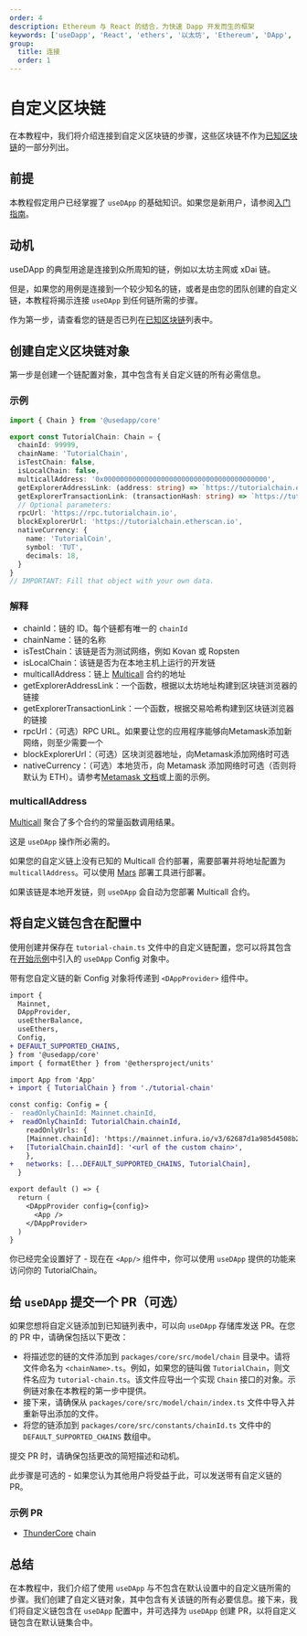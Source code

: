 ```yaml
---
order: 4
description: Ethereum 与 React 的结合，为快速 Dapp 开发而生的框架
keywords: ['useDapp', 'React', 'ethers', '以太坊', 'Ethereum', 'DApp', 'ganache']
group:
  title: 连接
  order: 1
---
```


# 自定义区块链

在本教程中，我们将介绍连接到自定义区块链的步骤，这些区块链不作为[已知区块链](https://adfoc.us/8114291)的一部分列出。

## 前提

本教程假定用户已经掌握了 `useDApp` 的基础知识。如果您是新用户，请参阅[入门指南](/getting-started)。

## 动机

useDApp 的典型用途是连接到众所周知的链，例如以太坊主网或 xDai 链。

但是，如果您的用例是连接到一个较少知名的链，或者是由您的团队创建的自定义链，本教程将揭示连接 `useDApp` 到任何链所需的步骤。

作为第一步，请查看您的链是否已列在[已知区块链]((https://adfoc.us/8114291))列表中。

## 创建自定义区块链对象

第一步是创建一个链配置对象，其中包含有关自定义链的所有必需信息。

### 示例

```ts | pure
import { Chain } from '@usedapp/core'

export const TutorialChain: Chain = {
  chainId: 99999,
  chainName: 'TutorialChain',
  isTestChain: false,
  isLocalChain: false,
  multicallAddress: '0x0000000000000000000000000000000000000000',
  getExplorerAddressLink: (address: string) => `https://tutorialchain.etherscan.io/address/${address}`,
  getExplorerTransactionLink: (transactionHash: string) => `https://tutorialchain.etherscan.io/tx/${transactionHash}`,
  // Optional parameters:
  rpcUrl: 'https://rpc.tutorialchain.io',
  blockExplorerUrl: 'https://tutorialchain.etherscan.io',
  nativeCurrency: {
    name: 'TutorialCoin',
    symbol: 'TUT',
    decimals: 18,
  }
}
// IMPORTANT: Fill that object with your own data.
```

### 解释

- chainId：链的 ID。每个链都有唯一的 `chainId`
- chainName：链的名称
- isTestChain：该链是否为测试网络，例如 Kovan 或 Ropsten
- isLocalChain：该链是否为在本地主机上运行的开发链
- multicallAddress：链上 [Multicall](https://adfoc.us/81142995306698) 合约的地址
- getExplorerAddressLink：一个函数，根据以太坊地址构建到区块链浏览器的链接
- getExplorerTransactionLink：一个函数，根据交易哈希构建到区块链浏览器的链接
- rpcUrl：（可选）RPC URL。如果要让您的应用程序能够向Metamask添加新网络，则至少需要一个
- blockExplorerUrl：（可选）区块浏览器地址，向Metamask添加网络时可选
- nativeCurrency：（可选）本地货币，向 Metamask 添加网络时可选（否则将默认为 ETH）。请参考[Metamask 文档](https://adfoc.us/81142995310604)或上面的示例。

### multicallAddress

[Multicall](https://adfoc.us/81142995306698) 聚合了多个合约的常量函数调用结果。

这是 `useDApp` 操作所必需的。

如果您的自定义链上没有已知的 Multicall 合约部署，需要部署并将地址配置为 `multicallAddress`。可以使用 [Mars](https://adfoc.us/81142995310706) 部署工具进行部署。

如果该链是本地开发链，则 `useDApp` 会自动为您部署 Multicall 合约。

## 将自定义链包含在配置中

使用创建并保存在 `tutorial-chain.ts` 文件中的自定义链配置，您可以将其包含在[开始示例](/getting-started#示例)中引入的 `useDApp` Config 对象中。

带有您自定义链的新 Config 对象将传递到 `<DAppProvider>` 组件中。

```diff
import {
  Mainnet,
  DAppProvider,
  useEtherBalance,
  useEthers,
  Config,
+ DEFAULT_SUPPORTED_CHAINS,
} from '@usedapp/core'
import { formatEther } from '@ethersproject/units'

import App from 'App'
+ import { TutorialChain } from './tutorial-chain'

const config: Config = {
-  readOnlyChainId: Mainnet.chainId,
+  readOnlyChainId: TutorialChain.chainId,
    readOnlyUrls: {
    [Mainnet.chainId]: 'https://mainnet.infura.io/v3/62687d1a985d4508b2b7a24827551934',
+   [TutorialChain.chainId]: '<url of the custom chain>',
    },
+   networks: [...DEFAULT_SUPPORTED_CHAINS, TutorialChain],
  }

export default () => {
  return (
    <DAppProvider config={config}>
      <App />
    </DAppProvider>
  )
}
```

你已经完全设置好了 - 现在在 `<App/>` 组件中，你可以使用 `useDApp` 提供的功能来访问你的 TutorialChain。

## 给 `useDApp` 提交一个 PR（可选）

如果您想将自定义链添加到已知链列表中，可以向 `useDApp` 存储库发送 PR。在您的 PR 中，请确保包括以下更改：

- 将描述您的链的文件添加到 `packages/core/src/model/chain` 目录中。请将文件命名为 `<chainName>.ts`。例如，如果您的链叫做 `TutorialChain`，则文件名应为 `tutorial-chain.ts`。该文件应导出一个实现 `Chain` 接口的对象。示例链对象在本教程的第一步中提供。
- 接下来，请确保从 `packages/core/src/model/chain/index.ts` 文件中导入并重新导出添加的文件。
- 将您的链添加到 `packages/core/src/constants/chainId.ts` 文件中的 `DEFAULT_SUPPORTED_CHAINS` 数组中。

提交 PR 时，请确保包括更改的简短描述和动机。

此步骤是可选的 - 如果您认为其他用户将受益于此，可以发送带有自定义链的 PR。

### 示例 PR

- [ThunderCore](https://adfoc.us/81142995310858) chain

## 总结

在本教程中，我们介绍了使用 `useDApp` 与不包含在默认设置中的自定义链所需的步骤。我们创建了自定义链对象，其中包含有关该链的所有必要信息。接下来，我们将自定义链包含在 `useDApp` 配置中，并可选择为 `useDApp` 创建 PR，以将自定义链包含在默认链集合中。
